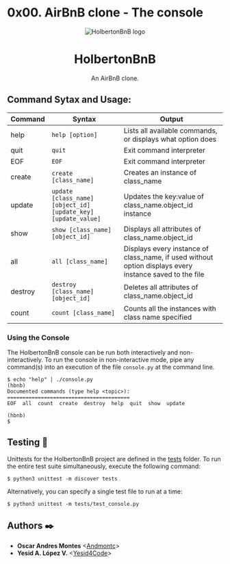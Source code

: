 # 0x00. AirBnB clone - The console
<p align="center">
  <img src="https://github.com/bdbaraban/AirBnB_clone/blob/master/assets/hbnb_logo.png" alt="HolbertonBnB logo">
</p>

<h1 align="center">HolbertonBnB</h1>
<p align="center">An AirBnB clone.</p>

## Command Sytax and Usage:

Command | Syntax | Output
------- | ------ | ------
help | `help [option]` | Lists all available commands, or displays what option does
quit | `quit` | Exit command interpreter
EOF | `EOF` | Exit command interpreter
create | `create [class_name]` | Creates an instance of class_name
update | `update [class_name] [object_id] [update_key] [update_value]` | Updates the key:value of class_name.object_id instance
show | `show [class_name] [object_id]` | Displays all attributes of class_name.object_id
all | `all [class_name]` | Displays every instance of class_name, if used without option displays every instance saved to the file
destroy | `destroy [class_name] [object_id]` | Deletes all attributes of class_name.object_id
count | `count [class_name]` | Counts all the instances with class name specified

### Using the Console

The HolbertonBnB console can be run both interactively and non-interactively. 
To run the console in non-interactive mode, pipe any command(s) into an execution 
of the file `console.py` at the command line.

```
$ echo "help" | ./console.py
(hbnb) 
Documented commands (type help <topic>):
========================================
EOF  all  count  create  destroy  help  quit  show  update

(hbnb) 
$
```

## Testing :straight_ruler:

Unittests for the HolbertonBnB project are defined in the [tests](./tests) 
folder. To run the entire test suite simultaneously, execute the following command:

```
$ python3 unittest -m discover tests
```

Alternatively, you can specify a single test file to run at a time:

```
$ python3 unittest -m tests/test_console.py
```

## Authors :black_nib:
* **Oscar Andres Montes** <[Andmontc](https://github.com/Andmontc)>
* **Yesid A. López V.** <[Yesid4Code](https://github.com/Yesid4Code)>

